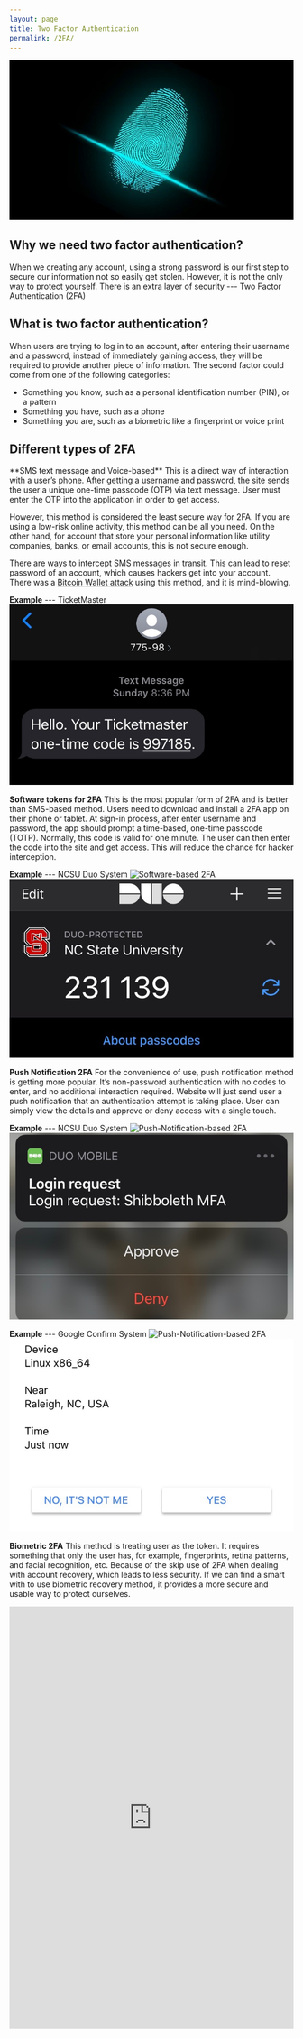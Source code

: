 ```yaml
---
layout: page
title: Two Factor Authentication
permalink: /2FA/
---
```

![Two factor authentication](/pic/2FA.jpg)
<h2>Why we need two factor authentication?</h2>
When we creating any account, using a strong password is our first step to secure our information not so easily get stolen. However, it is not the only way to protect yourself. There is an extra layer of security --- Two Factor Authentication (2FA)

<h2>What is two factor authentication?</h2>
When users are trying to log in to an account, after entering their username and a password, instead of immediately gaining access, they will be required to provide another piece of information. The second factor could come from one of the following categories:

* Something you know, such as a personal identification number (PIN), or a pattern
* Something you have, such as a phone
* Something you are, such as a biometric like a fingerprint or voice print

<h2>Different types of 2FA</h2>
**SMS text message and Voice-based**
This is a direct way of interaction with a user’s phone. After getting a username and password, the site sends the user a unique one-time passcode (OTP) via text message. User must enter the OTP into the application in order to get access.
 
However, this method is considered the least secure way for 2FA. If you are using a low-risk online activity, this method can be all you need. On the other hand, for account that store your personal information like utility companies, banks, or email accounts, this is not secure enough.

There are ways to intercept SMS messages in transit. This can lead to reset password of an account, which causes hackers get into your account. There was a [Bitcoin Wallet attack](https://www.youtube.com/watch?v=R9rDQU7eGAs) using this method, and it is mind-blowing. 

**Example** --- TicketMaster
![SMS-based 2FA](/pic/smsCode.jpg)
	
**Software tokens for 2FA**
This is the most popular form of 2FA and is better than SMS-based method. Users need to download and install a 2FA app on their phone or tablet. At sign-in process, after enter username and password, the app should prompt a time-based, one-time passcode (TOTP). Normally, this code is valid for one minute. The user can then enter the code into the site and get access. This will reduce the chance for hacker interception. 

**Example** --- NCSU Duo System
![Software-based 2FA](/pic/Duo_push.jpg)
![Software-based 2FA, token](/pic/token.jpg)

**Push Notification 2FA**
For the convenience of use, push notification method is getting more popular. It’s non-password authentication with no codes to enter, and no additional interaction required. Website will just send user a push notification that an authentication attempt is taking place. User can simply view the details and approve or deny access with a single touch. 

**Example** --- NCSU Duo System
![Push-Notification-based 2FA](/pic/Duo_push.jpg)
![Push-Notification-based 2FA, notification](/pic/notification.jpg)

**Example** --- Google Confirm System
![Push-Notification-based 2FA](/pic/Google_push.jpg)
![Push-Notification-based 2FA, notification](/pic/confirmGoogle.jpg)

**Biometric 2FA**
This method is treating user as the token. It requires something that only the user has, for example, fingerprints, retina patterns, and facial recognition, etc. Because of the skip use of 2FA when dealing with account recovery, which leads to less security. If we can find a smart with to use biometric recovery method, it provides a more secure and usable way to protect ourselves. 


<style>
.responsive-wrap iframe{ max-width: 100%;}
</style>
<div class="responsive-wrap">
<iframe src="https://docs.google.com/presentation/d/e/2PACX-1vSAZJYZt9mNAfzOIZ2G3s0M0_PyqZPR5iZBO8dEnO0HeaPTph1mysvFyzPPfOwUhA/embed?start=false&loop=false&delayms=15000" frameborder="0" width="1280" height="749" allowfullscreen="true" mozallowfullscreen="true" webkitallowfullscreen="true"></iframe>
</div>